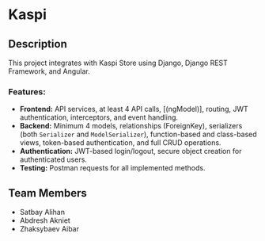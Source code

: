 # Kaspi 

## Description  
This project integrates with Kaspi Store using Django, Django REST Framework, and Angular.  

### Features:  
- **Frontend:** API services, at least 4 API calls, [(ngModel)], routing, JWT authentication, interceptors, and event handling.  
- **Backend:** Minimum 4 models, relationships (ForeignKey), serializers (both `Serializer` and `ModelSerializer`), function-based and class-based views, token-based authentication, and full CRUD operations.  
- **Authentication:** JWT-based login/logout, secure object creation for authenticated users.  
- **Testing:** Postman requests for all implemented methods.  

## Team Members  
- Satbay Alihan  
- Abdresh Akniet
- Zhaksybaev Aibar
